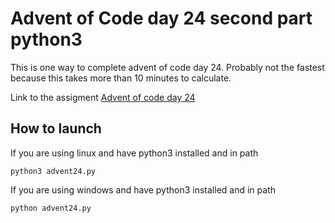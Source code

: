 # Advent of Code day 24 second part python3
This is one way to complete advent of code day 24. Probably not the fastest because this takes more than 10 minutes to calculate.

Link to the assigment [Advent of code day 24](https://adventofcode.com/2020/day/24)

## How to launch

If you are using linux and have python3 installed and in path
```
python3 advent24.py
```

If you are using windows and have python3 installed and in path
```
python advent24.py
```